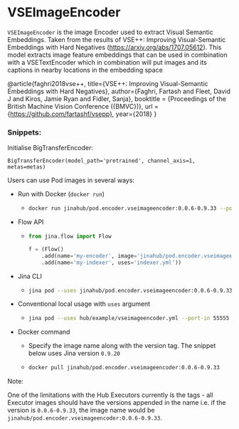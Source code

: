 # VSEImageEncoder

`VSEImageEncoder` is the image Encoder used to extract Visual Semantic Embeddings. Taken from the results of
VSE++: Improving Visual-Semantic Embeddings with Hard Negatives (https://arxiv.org/abs/1707.05612). This model
extracts image feature embeddings that can be used in combination with a VSETextEncoder which in combination will
put images and its captions in nearby locations in the embedding space

@article{faghri2018vse++,
  title={VSE++: Improving Visual-Semantic Embeddings with Hard Negatives},
  author={Faghri, Fartash and Fleet, David J and Kiros, Jamie Ryan and Fidler, Sanja},
  booktitle = {Proceedings of the British Machine Vision Conference ({BMVC})},
  url = {https://github.com/fartashf/vsepp},
  year={2018}
}


### Snippets:

Initialise BigTransferEncoder:

`BigTransferEncoder(model_path='pretrained', channel_axis=1, metas=metas)`

Users can use Pod images in several ways:

- Run with Docker (`docker run`)
  - ```bash
    docker run jinahub/pod.encoder.vseimageencoder:0.0.6-0.9.33 --port-in 55555 --port-out 55556
    ```
    
- Flow API
  - ```python
    from jina.flow import Flow

    f = (Flow()
        .add(name='my-encoder', image='jinahub/pod.encoder.vseimageencoder:0.0.6-0.9.33', port_in=55555, port_out=55556)
        .add(name='my-indexer', uses='indexer.yml'))
    ```
    
- Jina CLI
  - ```bash
    jina pod --uses jinahub/pod.encoder.vseimageencoder:0.0.6-0.9.33 --port-in 55555 --port-out 55556
    ```
    
- Conventional local usage with `uses` argument
  - ```bash
    jina pod --uses hub/example/vseimageencoder.yml --port-in 55555 --port-out 55556
    ```
    
- Docker command

  - Specify the image name along with the version tag. The snippet below uses Jina version `0.9.20`

  - ```bash
    docker pull jinahub/pod.encoder.vseimageencoder:0.0.6-0.9.33
    ```
   
 Note:
 
 One of the limitations with the Hub Executors currently is the tags - all Executor images should have the versions appended in the name i.e.
 if the version is `0.0.6-0.9.33`, the image name would be `jinahub/pod.encoder.vseimageencoder:0.0.6-0.9.33`.
   
